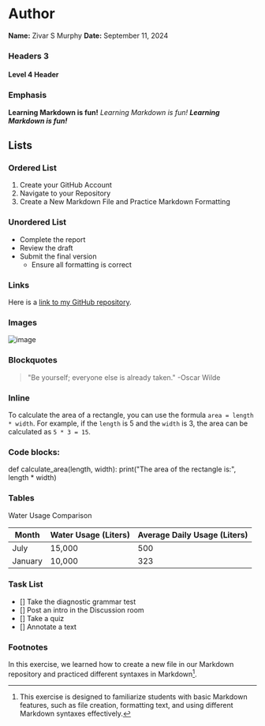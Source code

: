 # Author
**Name:** Zivar S Murphy
**Date:** September 11, 2024
### Headers 3
#### Level 4 Header
### Emphasis 
**Learning Markdown is fun!**
*Learning Markdown is fun!*
***Learning Markdown is fun!***
## Lists 
### Ordered List
1. Create your GitHub Account
2. Navigate to your Repository 
3. Create a New Markdown File and Practice Markdown Formatting
### Unordered List
   - Complete the report
   - Review the draft
   - Submit the final version
     - Ensure all formatting is correct
### Links
Here is a [link to my GitHub repository](https://github.com/Reben80/Data110-22016/tree/main).
### Images
  ![image](https://images.unsplash.com/photo-1544952019-734321a2a151?q=80&w=1965&auto=format&fit=crop&ixlib=rb-4.0.3&ixid=M3wxMjA3fDB8MHxwaG90by1wYWdlfHx8fGVufDB8fHx8fA%3D%3D)
### Blockquotes
> "Be yourself; everyone else is already taken."
> -Oscar Wilde
### Inline 
To calculate the area of a rectangle, you can use the formula `area = length * width`. For example, if the `length` is 5 and the `width` is 3, the area can be calculated as `5 * 3 = 15`.
### Code blocks: 
def calculate_area(length, width):
    print("The area of the rectangle is:", length * width)
### Tables
Water Usage Comparison

| Month     | Water Usage (Liters) | Average Daily Usage (Liters) |
|-----------|-----------------------|------------------------------|
| July      | 15,000                | 500                          |
| January   | 10,000                | 323                          |
### Task List
- [] Take the diagnostic grammar test
- [] Post an intro in the Discussion room
- [] Take a quiz
- [] Annotate a text
### Footnotes
In this exercise, we learned how to create a new file in our Markdown repository and practiced different syntaxes in Markdown[^1].
[^1]: This exercise is designed to familiarize students with basic Markdown features, such as file creation, formatting text, and using different Markdown syntaxes effectively.

